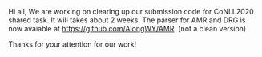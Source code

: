 Hi all,
We are working on clearing up our submission code for CoNLL2020 shared task. It will takes about 2 weeks.
The parser for AMR and DRG is now avaiable at https://github.com/AlongWY/AMR. (not a clean version)

Thanks for your attention for our work!
